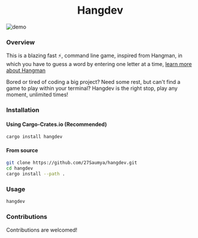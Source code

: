 <h1 align="center">Hangdev</h1>

![demo](https://i.imgur.com/pwutUSK.gif)

### Overview

This is a blazing fast ⚡, command line game, inspired from Hangman, in which you have to guess a word by entering one letter at a time, [learn more about Hangman](https://www.wikihow.com/Play-Hangman)

Bored or tired of coding a big project? Need some rest, but can't find a game to play within your terminal? Hangdev is the right stop, play any moment, unlimited times!

### Installation

#### Using Cargo-Crates.io (Recommended)

```bash
cargo install hangdev
```

#### From source

```bash
git clone https://github.com/27Saumya/hangdev.git
cd hangdev
cargo install --path .
```

### Usage

```bash
hangdev
```

### Contributions

Contributions are welcomed!